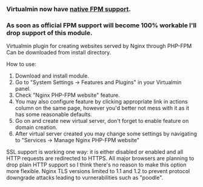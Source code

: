 ### Virtualmin now have [native FPM support](https://www.virtualmin.com/project/issues?text=php-fpm&projects=&status=Open&categories=All&order=created&sort=desc).
### As soon as official FPM support will become 100% workable I'll drop support of this module.


Virtualmin plugin for creating websites served by Nginx through PHP-FPM
Can be downloaded from install directory.

How to use:

1. Download and install module.
2. Go to "System Settings -> Features and Plugins" in your Virtualmin panel.
3. Check "Nginx PHP-FPM website" feature.
4. You may also configure feature by clicking appropriate link in actions column on the same page, however you'd better not mess with it as it has some reasonable defaults.
5. Go on and create new virtual server, don't forget to enable feature on domain creation.
6. After virtual server created you may change some settings by navigating to "Services -> Manage Nginx PHP-FPM website"

SSL support is working one way: it is either disabled or enabled and all HTTP requests are redirected to HTTPS.
All major browsers are planning to drop plain HTTP support so I think there's no reason to make this option more flexible.
Nginx TLS versions limited to 1.1 and 1.2 to prevent protocol downgrade attacks leading to vurnerabilities such as "poodle".
